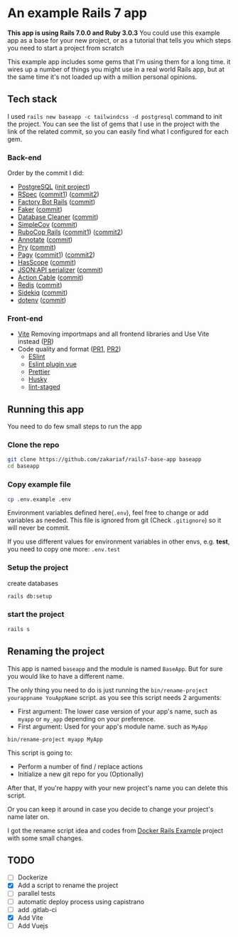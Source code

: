 # An example Rails 7 app

**This app is using Rails 7.0.0 and Ruby 3.0.3** You could use this example app as a base for your new project, or as a tutorial that tells you which steps you need to start a project from scratch

This example app includes some gems that I'm using them for a long time. it wires up
a number of things you might use in a real world Rails app, but at the same time it's not
loaded up with a million personal opinions.

## Tech stack

I used `rails new baseapp -c tailwindcss -d postgresql` command to init the project.
You can see the list of gems that I use in the project with the link of the related commit, so you can easily find what I configured for each gem.

### Back-end

Order by the commit I did:

- [PostgreSQL](https://www.postgresql.org/) ([init project](https://github.com/zakariaf/rails7-base-app/commit/f62b5cfab5a58aff5f233d3f05b5e5b157d5a5c9))
- [RSpec](https://github.com/rspec/rspec-metagem) ([commit1](https://github.com/zakariaf/rails7-base-app/commit/9363d5196130661481ebad2f4067f88b5558ed8e)) ([commit2](https://github.com/zakariaf/rails7-base-app/commit/98b97191858a41055c624a9668627a63efa2393f))
- [Factory Bot Rails](https://github.com/thoughtbot/factory_bot_rails) ([commit](https://github.com/zakariaf/rails7-base-app/commit/6345a47aab301abf731678bc70a29af67c8d6d64))
- [Faker](https://github.com/faker-ruby/faker) ([commit](https://github.com/zakariaf/rails7-base-app/commit/436743fccee0e9f2d72a2af556dcb2bccea0d44e))
- [Database Cleaner](https://github.com/DatabaseCleaner/database_cleaner) ([commit](https://github.com/zakariaf/rails7-base-app/commit/653e37e65260ad1b28f699d08ddf206054800810))
- [SimpleCov](https://github.com/simplecov-ruby/simplecov) ([commit](https://github.com/zakariaf/rails7-base-app/commit/a1e629b26bf45f008d27ca4ae1a794de65581e2c))
- [RuboCop Rails](https://github.com/toshimaru/rubocop-rails_config) ([commit1](https://github.com/zakariaf/rails7-base-app/commit/abfdce196721e517b9391b618093506fe062c499)) ([commit2](https://github.com/zakariaf/rails7-base-app/commit/89e675b793a0467b271e91c85215a6539bcc4b57))
- [Annotate](https://github.com/ctran/annotate_models) ([commit](https://github.com/zakariaf/rails7-base-app/commit/5c2a5d2480bbfdd7afd148fc08dc02bda324fc0e))
- [Pry](https://github.com/pry/pry) ([commit](https://github.com/zakariaf/rails7-base-app/commit/fd94d91fda2e28293266b3f210801e8462fad4cb))
- [Pagy](https://github.com/ddnexus/pagy) ([commit1](https://github.com/zakariaf/rails7-base-app/commit/f5c4839ba05fe8a927bb18e06e89b0fb20f12045)) ([commit2](https://github.com/zakariaf/rails7-base-app/commit/090194eb6912a72ec23349afbca1d3e211204769))
- [HasScope](https://github.com/heartcombo/has_scope) ([commit](https://github.com/zakariaf/rails7-base-app/commit/a1564e9f8ee645b5b6394bc99608d57eef95b830))
- [JSON:API serializer](https://github.com/jsonapi-serializer/jsonapi-serializer) ([commit](https://github.com/zakariaf/rails7-base-app/commit/c57cb9db2c0df761e48bdae77971d5fd093033bb))
- [Action Cable](https://guides.rubyonrails.org/action_cable_overview.html) ([commit](https://github.com/zakariaf/rails7-base-app/commit/3d6bd4194c3a992c838093bb8c8c7332784cffba))
- [Redis](https://redis.io/) ([commit](https://github.com/zakariaf/rails7-base-app/commit/3d6bd4194c3a992c838093bb8c8c7332784cffba))
- [Sidekiq](https://github.com/mperham/sidekiq) ([commit](https://github.com/zakariaf/rails7-base-app/commit/f7b759d9d42ce3444a04978fe2cbfc66cd120250))
- [dotenv](https://github.com/bkeepers/dotenv) ([commit](https://github.com/zakariaf/rails7-base-app/commit/3aaa696c4228aac2dac40ff42591f07dc74a62bb))

### Front-end

- [Vite](https://github.com/ElMassimo/vite_ruby) Removing importmaps and all frontend libraries and Use Vite instead ([PR](https://github.com/zakariaf/rails7-base-app/pull/1))
- Code quality and format ([PR1](https://github.com/zakariaf/rails7-base-app/pull/2), [PR2](https://github.com/zakariaf/rails7-base-app/pull/3))
  - [ESlint](https://eslint.org/)
  - [Eslint plugin vue](https://eslint.vuejs.org/rules/)
  - [Prettier](https://prettier.io/)
  - [Husky](https://typicode.github.io/husky/#/)
  - [lint-staged](https://github.com/okonet/lint-staged)

## Running this app

You need to do few small steps to run the app

### Clone the repo

```sh
git clone https://github.com/zakariaf/rails7-base-app baseapp
cd baseapp
```

### Copy example file

```sh
cp .env.example .env
```

Environment variables defined here(`.env`), feel free to change or add variables as needed.
This file is ignored from git (Check `.gitignore`) so it will never be commit.

If you use different values for environment variables in other envs, e.g. **test**, you need to copy one more: `.env.test`

### Setup the project

create databases

```sh
rails db:setup
```

### start the project

```sh
rails s
```

## Renaming the project

This app is named `baseapp` and the module is named `BaseApp`. But for sure you would like to have a different name.

The only thing you need to do is just running the `bin/rename-project yourappname YouAppName` script.
as you see this script needs 2 arguments:

- First argument: The lower case version of your app's name, such as `myapp` or `my_app` depending on your preference.
- First argument: Used for your app's module name. such as `MyApp`

`bin/rename-project myapp MyApp`

This script is going to:

- Perform a number of find / replace actions
- Initialize a new git repo for you (Optionally)

After that, If you're happy with your new project's name you can delete this
script.

Or you can keep it around in case you decide to change your project's
name later on.

I got the rename script idea and codes from [Docker Rails Example](https://github.com/nickjj/docker-rails-example#running-a-script-to-automate-renaming-the-project) project with some small changes.

## TODO

- [ ] Dockerize
- [x] Add a script to rename the project
- [ ] parallel tests
- [ ] automatic deploy process using capistrano
- [ ] add .gitlab-ci
- [x] Add Vite
- [ ] Add Vuejs

